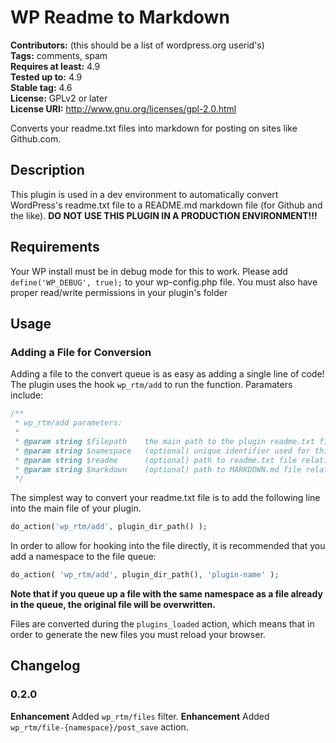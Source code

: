 # WP Readme to Markdown 
**Contributors:** (this should be a list of wordpress.org userid's)  
**Tags:** comments, spam  
**Requires at least:** 4.9  
**Tested up to:** 4.9  
**Stable tag:** 4.6  
**License:** GPLv2 or later  
**License URI:** http://www.gnu.org/licenses/gpl-2.0.html  

Converts your readme.txt files into markdown for posting on sites like Github.com.


## Description 

This plugin is used in a dev environment to automatically convert WordPress's readme.txt file to a README.md markdown file (for Github and the like). **DO NOT USE THIS PLUGIN IN A PRODUCTION ENVIRONMENT!!!**


## Requirements 

Your WP install must be in debug mode for this to work. Please add `define('WP_DEBUG', true);` to your wp-config.php file. You must also have proper read/write permissions in your plugin's folder


## Usage 


### Adding a File for Conversion 

Adding a file to the convert queue is as easy as adding a single line of code! The plugin uses the hook `wp_rtm/add` to run the function. Paramaters include:
```php
/**
 * wp_rtm/add parameters:
 *
 * @param string $filepath    the main path to the plugin readme.txt file.
 * @param string $namespace   (optional) unique identifier used for this file, used for hooking later. Defaults to numeric key.
 * @param string $readme      (optional) path to readme.txt file relative to $filepath. Defaults to readme.txt
 * @param string $markdown    (optional) path to MARKDOWN.md file relative to $filepath. Defaults to README.md
 */
```

The simplest way to convert your readme.txt file is to add the following line into the main file of your plugin.

```php
do_action('wp_rtm/add', plugin_dir_path() );
```
In order to allow for hooking into the file directly, it is recommended that you add a namespace to the file queue:

```php
do_action( 'wp_rtm/add', plugin_dir_path(), 'plugin-name' );
```
**Note that if you queue up a file with the same namespace as a file already in the queue, the original file will be overwritten.**

Files are converted during the `plugins_loaded` action, which means that in order to generate the new files you must reload your browser.


## Changelog 


### 0.2.0 
**Enhancement** Added `wp_rtm/files` filter.
**Enhancement** Added `wp_rtm/file-{namespace}/post_save` action.
